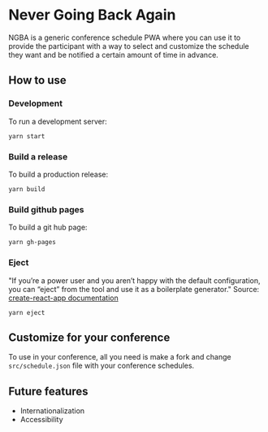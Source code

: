 # Never Going Back Again

NGBA is a generic conference schedule PWA where you can use it to provide the participant with a way to select and customize the schedule they want and be notified a certain amount of time in advance.

## How to use

### Development

To run a development server:

`yarn start`

### Build a release

To build a production release:

`yarn build`

### Build github pages

To build a git hub page:

`yarn gh-pages`

### Eject

"If you’re a power user and you aren’t happy with the default configuration, you can “eject” from the tool and use it as a boilerplate generator." Source: [create-react-app documentation](  https://github.com/facebookincubator/create-react-app)

`yarn eject`

## Customize for your conference

To use in your conference, all you need is make a fork and change `src/schedule.json` file with your conference schedules.


## Future features

- Internationalization
- Accessibility
